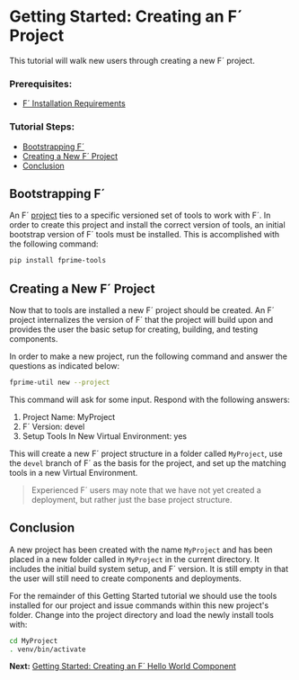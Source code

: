 # Getting Started: Creating an F´ Project 

This tutorial will walk new users through creating a new F´ project.

### Prerequisites:
- [F´ Installation Requirements](../../INSTALL.md#requirements)

### Tutorial Steps:
- [Bootstrapping F´](#bootstrapping-f)
- [Creating a New F´ Project](#creating-a-new-f-project)
- [Conclusion](#conclusion)

## Bootstrapping F´

An F´ [project](./Tutorial.md#project) ties to a specific versioned set of tools to work with F´.  In order to create
this project and install the correct version of tools, an initial bootstrap version of F´ tools must be installed. This
is accomplished with the following command:

```bash
pip install fprime-tools
```

## Creating a New F´ Project

Now that to tools are installed a new F´ project should be created. An F´ project internalizes the version of F´ that
the project will build upon and provides the user the basic setup for creating, building, and testing components.

In order to make a new project, run the following command and answer the questions as indicated below:

```bash
fprime-util new --project
```
This command will ask for some input. Respond with the following answers:
1. Project Name: MyProject
2. F´ Version: devel
3. Setup Tools In New Virtual Environment: yes

This will create a new F´ project structure in a folder called `MyProject`, use the `devel` branch of F´ as the basis
for the project, and set up the matching tools in a new Virtual Environment.

> Experienced F´ users may note that we have not yet created a deployment, but rather just the base project structure.

## Conclusion

A new project has been created with the name `MyProject` and has been placed in a new folder called in `MyProject` in
the current directory. It includes the initial build system setup, and F´ version. It is still empty in that the user
will still need to create components and deployments.

For the remainder of this Getting Started tutorial we should use the tools installed for our project and issue commands
within this new project's folder. Change into the project directory and load the newly install tools with:

```bash
cd MyProject
. venv/bin/activate
```

**Next:** [Getting Started: Creating an F´ Hello World Component](./HelloWorld.md)
